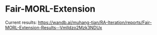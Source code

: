 # Fair-MORL-Extension
Current results: https://wandb.ai/muhang-tian/RA-Iteration/reports/Fair-MORL-Extension-Results--Vmlldzo2Mzk3NDUx
